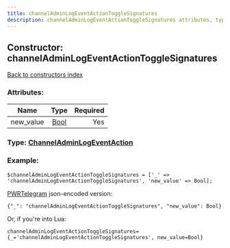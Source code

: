 ```yaml
---
title: channelAdminLogEventActionToggleSignatures
description: channelAdminLogEventActionToggleSignatures attributes, type and example
---
```

## Constructor: channelAdminLogEventActionToggleSignatures  
[Back to constructors index](index.md)



### Attributes:

| Name     |    Type       | Required |
|----------|:-------------:|---------:|
|new\_value|[Bool](../types/Bool.md) | Yes|



### Type: [ChannelAdminLogEventAction](../types/ChannelAdminLogEventAction.md)


### Example:

```
$channelAdminLogEventActionToggleSignatures = ['_' => 'channelAdminLogEventActionToggleSignatures', 'new_value' => Bool];
```  

[PWRTelegram](https://pwrtelegram.xyz) json-encoded version:

```
{"_": "channelAdminLogEventActionToggleSignatures", "new_value": Bool}
```


Or, if you're into Lua:  


```
channelAdminLogEventActionToggleSignatures={_='channelAdminLogEventActionToggleSignatures', new_value=Bool}

```


